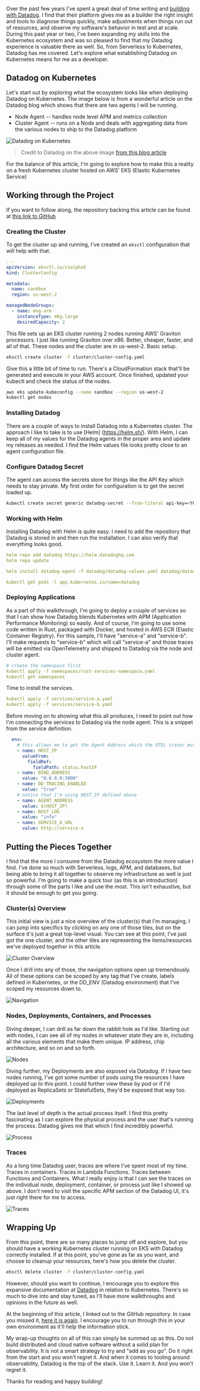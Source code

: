 Over the past few years I've spent a great deal of time writing and [building with Datadog](https://binaryheap.com/tag/datadog/). I find that their platform gives me as a builder the right insight and tools to diagnose things quickly, make adjustments when things run out of resources, and observe my software's behavior in test and at scale. During this past year or two, I've been expanding my skills into the Kubernetes ecosystem and was so pleased to find that my Datadog experience is valuable there as well. So, from Serverless to Kubernetes, Datadog has me covered. Let's explore what establishing Datadog on Kubernetes means for me as a developer.

## Datadog on Kubernetes

Let's start out by exploring what the ecosystem looks like when deploying Datadog on Kubernetes. The image below is from a wonderful article on the Datadog blog which shows that there are two agents I will be running.

* Node Agent -- handles node level APM and metrics collection
* Cluster Agent -- runs on a Node and deals with aggregating data from the various nodes to ship to the Datadog platform

![Datadog on Kubernetes](images/dd_k8s.jpg)

> Credit to Datadog on the above image [from this blog article](https://www.datadoghq.com/blog/monitoring-kubernetes-with-datadog/)

For the balance of this article, I'm going to explore how to make this a reality on a fresh Kubernetes cluster hosted on AWS' EKS (Elastic Kubernetes Service)

## Working through the Project

If you want to follow along, the repository backing this article can be found at [this link to GitHub](https://github.com/benbpyle/eks-datadog-initial)

### Creating the Cluster

To get the cluster up and running, I've created an `eksctl` configuration that will help with that.

```yaml
---
apiVersion: eksctl.io/v1alpha5
kind: ClusterConfig

metadata:
  name: sandbox
  region: us-west-2

managedNodeGroups:
  - name: mng-arm
    instanceType: m6g.large
    desiredCapacity: 2
```

This file sets up an EKS cluster running 2 nodes running AWS' Graviton processors. I just like running Graviton
over x86. Better, cheaper, faster, and all of that. These nodes and the cluster are in us-west-2. Basic setup.

```bash
eksctl create cluster -f cluster/cluster-config.yaml
```

Give this a little bit of time to run. There's a CloudFormation stack that'll be generated and execute in your AWS
account. Once finished, updated your kubectl and check the status of the nodes.

```bash
aws eks update-kubeconfig --name sandbox --region us-west-2
kubectl get nodes
```

### Installing Datadog

There are a couple of ways to install Datadog into a Kubernetes cluster. The approach I like to take is to use [Helm]
(https://helm.sh/). With Helm, I can keep all of my values for the Datadog agents in the proper area and update my
releases as needed. I find the Helm values file looks pretty close to an agent configuration file.

### Configure Datadog Secret

The agent can access the secrets store for things like the API Key which needs to stay private. My first order for
configuration is to get the secret loaded up.

```bash
kubectl create secret generic datadog-secret --from-literal api-key=<YOUR_DATADOG_API_KEY>
```

### Working with Helm

Installing Datadog with Helm is quite easy. I need to add the repository that Datadog is stored in and then run the
installation. I can also verify that everything looks good.

```yaml
helm repo add datadog https://helm.datadoghq.com
helm repo update

helm install datadog-agent -f datadog/datadog-values.yaml datadog/datadog

kubectl get pods -l app.kubernetes.io/name=datadog
```

### Deploying Applications

As a part of this walkthrough, I'm going to deploy a couple of services so that I can show how Datadog blends Kubernetes with APM (Application Performance Monitoring) so easily. And of course, I'm going to use some code written in Rust, packaged with Docker, and hosted in AWS ECR (Elastic Container Registry). For this sample, I'll have "service-a" and "service-b". I'll make requests to "service-b" which will call "service-a" and those traces will be emitted via OpenTelemetry and shipped to Datadog via the node and cluster agent.

```yaml
# create the namespace first
kubectl apply -f namespaces/rust-services-namespace.yaml
kubectl get namespaces
```

Time to install the services.

```yaml
kubectl apply -f services/service-a.yaml
kubectl apply -f services/service-b.yaml
```

Before moving on to showing what this all produces, I need to point out how I'm connecting the services to Datadog via the node agent. This is a snippet from the service definition.

```yaml
  env:
    # this allows me to get the Agent Address which the OTEL tracer must have
    - name: HOST_IP
      valueFrom:
        fieldRef:
          fieldPath: status.hostIP
    - name: BIND_ADDRESS
      value: "0.0.0.0:3000"
    - name: DD_TRACING_ENABLED
      value: "true"
    # notice that I'm using HOST_IP defined above
    - name: AGENT_ADDRESS
      value: $(HOST_IP)
    - name: RUST_LOG
      value: "info"
    - name: SERVICE_A_URL
      value: http://service-a
```

## Putting the Pieces Together

I find that the more I consume from the Datadog ecosystem the more value I find. I've done so much with Serverless, logs, APM, and databases, but being able to bring it all together to observe my infrastructure as well is just so powerful. I'm going to make a quick tour (as this is an introduction) through some of the parts I like and use the most. This isn't exhaustive, but it should be enough to get you going.

### Cluster(s) Overview

This initial view is just a nice overview of the cluster(s) that I'm managing. I can jump into specifics by clicking on any one of those tiles, but on the surface it's just a great top-level visual. You can see at this point, I've just got the one cluster, and the other tiles are representing the items/resources we've deployed together in this article.

![Cluster Overview](./images/cluster_overview.jpg)

Once I drill into any of those, the navigation options open up tremendously. All of these options can be scoped by any tag that I've create, labels defined in Kubernetes, or the DD_ENV (Datadog environment) that I've scoped my resources down to.

![Navigation](./images/navigation.jpg)

### Nodes, Deployments, Containers, and Processes

Diving deeper, I can drill as far down the rabbit hole as I'd like. Starting out with nodes, I can see all of my nodes in whatever state they are in, including all the various elements that make them unique. IP address, chip architecture, and so on and so forth.

![Nodes](./images/node_view.jpg)

Diving further, my Deployments are also exposed via Datadog. If I have two nodes running, I've got some number of pods using the resources I have deployed up to this point. I could further view these by pod or if I'd deployed as ReplicaSets or StatefulSets, they'd be exposed that way too.

![Deployments](./images/pods_view.jpg)

The last level of depth is the actual process itself. I find this pretty fascinating as I can explore the physical process and the user that's running the process. Datadog gives me that which I find incredibly powerful.

![Process](./images/process_view.jpg)

### Traces

As a long time Datadog user, traces are where I've spent most of my time. Traces in containers. Traces in Lambda Functions. Traces between Functions and Containers. What I really enjoy is that I can see the traces on the individual node, deployment, container, or process just like I showed up above. I don't need to visit the specific APM section of the Datadog UI, it's just right there for me to access.

![Traces](./images/traces.jpg)

## Wrapping Up

From this point, there are so many places to jump off and explore, but you should have a working Kubernetes cluster
running on EKS with Datadog correctly installed. If at this point, you've gone as far as you want, and choose to
cleanup your resources, here's how you delete the cluster.

```bash
eksctl delete cluster -f cluster/cluster-config.yaml
```

However, should you want to continue, I encourage you to explore this expansive documentation
at [Datadog](https://docs.datadoghq.com/containers/kubernetes/) in relation to Kubernetes. There's so much to dive into
and
stay tuned, as I'll have more walkthroughs and opinions in the future as well.

At the beginning of this article, I linked out to the GitHub repository. In case you missed
it, [here it is again](https://github.com/benbpyle/eks-datadog-initial). I encourage you to run through this in your own
environment as
it'll help the information stick.

My wrap-up thoughts on all of this can simply be summed up as this. Do not build distributed and cloud native
software without a solid plan for observability. It is not a smart strategy to try and "add as you go". Do it
right from the start and you won't regret it. And when it comes to tooling around observability, Datadog is the top
of the stack. Use it. Learn it. And you won't regret it.

Thanks for reading and happy building!
